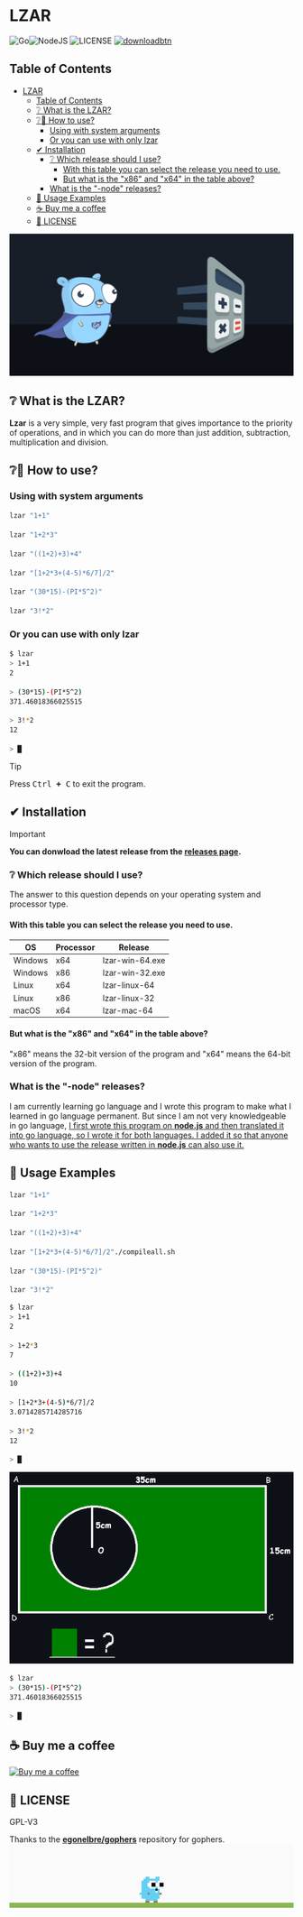 # LZAR

![Go](https://img.shields.io/badge/GO-%2300ADD8.svg?style=for-the-badge&logo=go&logoColor=white)![NodeJS](https://img.shields.io/badge/Node.JS-%23378D3B.svg?style=for-the-badge&logo=node.js&logoColor=white) ![LICENSE](https://img.shields.io/static/v1?label=LICENSE&message=GPL-V3&style=for-the-badge) [<img alt="downloadbtn" src="https://dabuttonfactory.com/button.png?t=Download&f=Ubuntu-Bold&ts=30&tc=fff&hp=15&vp=15&c=6&bgt=unicolored&bgc=238636&bs=4&bc=37914a" width="77px">](https://github.com/sanalzio/lzar/releases)

## Table of Contents
- [LZAR](#lzar)
  - [Table of Contents](#table-of-contents)
  - [❔ What is the LZAR?](#❔-what-is-the-lzar)
  - [❔🔧 How to use?](#❔🔧-how-to-use)
    - [Using with system arguments](#using-with-system-arguments)
    - [Or you can use with only lzar](#or-you-can-use-with-only-lzar)
  - [✔ Installation](#✔-installation)
    - [❔ Which release should I use?](#❔-which-release-should-i-use)
      - [With this table you can select the release you need to use.](#with-this-table-you-can-select-the-release-you-need-to-use)
      - [But what is the "x86" and "x64" in the table above?](#but-what-is-the-x86-and-x64-in-the-table-above)
    - [What is the "-node" releases?](#what-is-the--node-releases)
  - [🎨 Usage Examples](#🎨-usage-examples)
  - [☕ Buy me a coffee](#☕-buy-me-a-coffee)
  - [📝 LICENSE](#-📝license)

![thumbnail](./resources/thumbnail.jpg)

## ❔ What is the LZAR?

**Lzar** is a very simple, very fast program that gives importance to the priority of operations, and in which you can do more than just addition, subtraction, multiplication and division.

## ❔🔧 How to use?
### Using with system arguments
```bash
lzar "1+1"

lzar "1+2*3"

lzar "((1+2)+3)+4"

lzar "[1+2*3+(4-5)*6/7]/2"

lzar "(30*15)-(PI*5^2)"

lzar "3!*2"
```

### Or you can use with only lzar
```bash
$ lzar
> 1+1
2

> (30*15)-(PI*5^2)
371.46018366025515

> 3!*2
12

> █
```

> [!TIP]
> Press <kbd><kbd>Ctrl</kbd> **+** <kbd>C</kbd></kbd> to exit the program.

## ✔ Installation
> [!IMPORTANT]
> **You can donwload the latest release from the [releases page](https://github.com/sanalzio/lzar/releases).**

### ❔ Which release should I use?
The answer to this question depends on your operating system and processor type.

#### With this table you can select the release you need to use.
| OS | Processor | Release |
| --- | --- | --- |
| Windows | x64 | lzar-win-64.exe |
| Windows | x86 | lzar-win-32.exe |
| Linux | x64 | lzar-linux-64 |
| Linux | x86 | lzar-linux-32 |
| macOS | x64 | lzar-mac-64 |

#### But what is the "x86" and "x64" in the table above?
"x86" means the 32-bit version of the program and "x64" means the 64-bit version of the program.

### What is the "-node" releases?
I am currently learning go language and I wrote this program to make what I learned in go language permanent. But since I am not very knowledgeable in go language, <ins>I first wrote this program on **node.js** and then translated it into go language, so I wrote it for both languages. I added it so that anyone who wants to use the release written in **node.js** can also use it.</ins>

## 🎨 Usage Examples
```bash
lzar "1+1"

lzar "1+2*3"

lzar "((1+2)+3)+4"

lzar "[1+2*3+(4-5)*6/7]/2"./compileall.sh

lzar "(30*15)-(PI*5^2)"

lzar "3!*2"
```

```bash
$ lzar
> 1+1
2

> 1+2*3
7

> ((1+2)+3)+4
10

> [1+2*3+(4-5)*6/7]/2
3.0714285714285716

> 3!*2
12

> █
```

![zoru](./resources/senhayirdirlo.png)

```bash
$ lzar
> (30*15)-(PI*5^2)
371.46018366025515

> █
```

## ☕ Buy me a coffee
<a href="https://www.buymeacoffee.com/sanalzio"><img src="https://cdn.buymeacoffee.com/buttons/v2/default-yellow.png" alt="Buy me a coffee" height="50px"></a>

## 📝 LICENSE
GPL-V3

Thanks to the [**egonelbre/gophers**](https://github.com/egonelbre/gophers) repository for gophers.
![demo](./resources/demo.gif)
